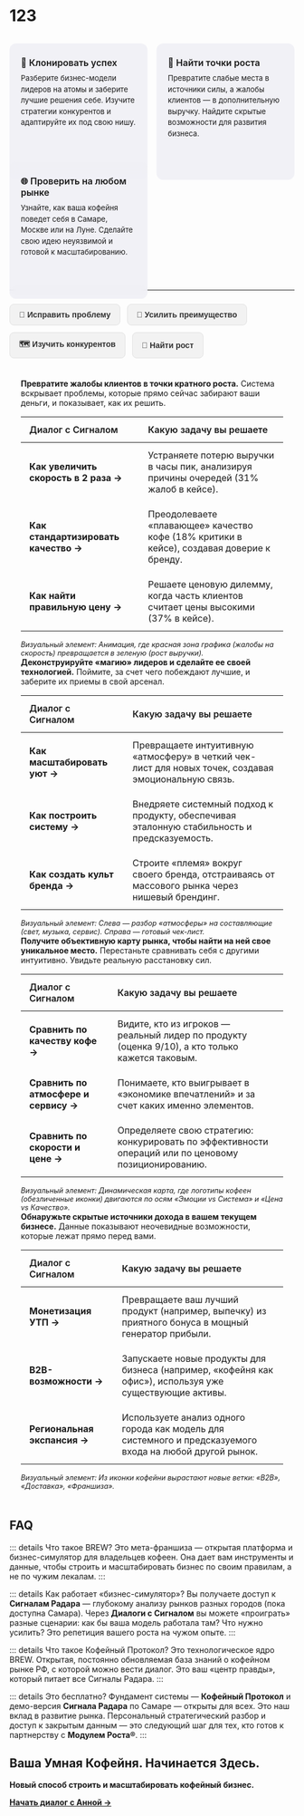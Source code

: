 # 123

<!-- HTML-структура карточек (без изменений) -->
<div class="features-container">
  <div class="feature-card">
    <h3>🧠 Клонировать успех</h3>
    <p>Разберите бизнес-модели лидеров на атомы и заберите лучшие решения себе. Изучите стратегии конкурентов и адаптируйте их под свою нишу.</p>
  </div>
  
  <div class="feature-card">
    <h3>🚀 Найти точки роста</h3>
    <p>Превратите слабые места в источники силы, а жалобы клиентов — в дополнительную выручку. Найдите скрытые возможности для развития бизнеса.</p>
  </div>
  
  <div class="feature-card">
    <h3>🌐 Проверить на любом рынке</h3>
    <p>Узнайте, как ваша кофейня поведет себя в Самаре, Москве или на Луне. Сделайте свою идею неуязвимой и готовой к масштабированию.</p>
  </div>
</div>

<!-- Финальные стили для карточек -->
<style>
/* Контейнер для карточек */
.features-container {
  display: grid;
  /* ИЗМЕНЕНО: Минимальная ширина карточки уменьшена до 240px */
  grid-template-columns: repeat(auto-fit, minmax(240px, 1fr));
  gap: 16px;
  margin: 32px 0;
}

/* Карточка (Светлая тема по умолчанию) */
.feature-card {
  background: rgba(240, 240, 245, 0.9);
  border: none;
  border-radius: 12px;
  padding: 24px 20px;
  backdrop-filter: blur(8px);
  height: 100%;
}

/* Заголовок карточки */
.feature-card h3 {
  color: var(--vp-c-text-1);
  font-size: 1rem; /* 16px */
  margin-top: 0;
  margin-bottom: 8px;
  font-weight: 600;
}

/* Текст описания в карточке */
.feature-card p {
  color: var(--vp-c-text-2); 
  font-size: 0.8125rem; /* 13px */
  line-height: 1.5;
  margin: 0;
}

/* Стили для ТЁМНОЙ темы */
:root.dark .feature-card {
  background: rgba(35, 35, 38, 0.8);
}

/* Мобильная адаптация */
@media (max-width: 768px) {
  .features-container {
    grid-template-columns: 1fr;
    gap: 16px;
  }
}
</style>


---

<script setup>
import { ref } from 'vue'
// Устанавливаем первую вкладку активной по умолчанию
const activeTab = ref('problem')
</script>

<!-- Блок с кнопками для переключения вкладок -->
<div class="tabs">
  <button :class="{ active: activeTab === 'problem' }" @click="activeTab = 'problem'">
    🎯 Исправить проблему
  </button>
  <button :class="{ active: activeTab === 'advantage' }" @click="activeTab = 'advantage'">
    💪 Усилить преимущество
  </button>
  <button :class="{ active: activeTab === 'competitors' }" @click="activeTab = 'competitors'">
    🗺️ Изучить конкурентов
  </button>
  <button :class="{ active: activeTab === 'growth' }" @click="activeTab = 'growth'">
    🚀 Найти рост
  </button>
</div>

<!-- Контент для вкладок -->
<div class="tab-content">

  <!-- Вкладка 1: Исправить проблему -->
  <div v-if="activeTab === 'problem'">
    <p><strong>Превратите жалобы клиентов в точки кратного роста.</strong> Система вскрывает проблемы, которые прямо сейчас забирают ваши деньги, и показывает, как их решить.</p>
    <table class="custom-table">
      <thead>
        <tr>
          <th>Диалог с Сигналом</th>
          <th>Какую задачу вы решаете</th>
        </tr>
      </thead>
      <tbody>
        <tr>
          <td><strong>Как увеличить скорость в 2 раза →</strong></td>
          <td>Устраняете потерю выручки в часы пик, анализируя причины очередей (31% жалоб в кейсе).</td>
        </tr>
        <tr>
          <td><strong>Как стандартизировать качество →</strong></td>
          <td>Преодолеваете «плавающее» качество кофе (18% критики в кейсе), создавая доверие к бренду.</td>
        </tr>
        <tr>
          <td><strong>Как найти правильную цену →</strong></td>
          <td>Решаете ценовую дилемму, когда часть клиентов считает цены высокими (37% в кейсе).</td>
        </tr>
      </tbody>
    </table>
    <p class="visual-element-note"><em>Визуальный элемент: Анимация, где красная зона графика (жалобы на скорость) превращается в зеленую (рост выручки).</em></p>
  </div>

  <!-- Вкладка 2: Усилить преимущество -->
  <div v-if="activeTab === 'advantage'">
    <p><strong>Деконструируйте «магию» лидеров и сделайте ее своей технологией.</strong> Поймите, за счет чего побеждают лучшие, и заберите их приемы в свой арсенал.</p>
    <table class="custom-table">
      <thead>
        <tr>
          <th>Диалог с Сигналом</th>
          <th>Какую задачу вы решаете</th>
        </tr>
      </thead>
      <tbody>
        <tr>
          <td><strong>Как масштабировать уют →</strong></td>
          <td>Превращаете интуитивную «атмосферу» в четкий чек-лист для новых точек, создавая эмоциональную связь.</td>
        </tr>
        <tr>
          <td><strong>Как построить систему →</strong></td>
          <td>Внедряете системный подход к продукту, обеспечивая эталонную стабильность и предсказуемость.</td>
        </tr>
        <tr>
          <td><strong>Как создать культ бренда →</strong></td>
          <td>Строите «племя» вокруг своего бренда, отстраиваясь от массового рынка через нишевый брендинг.</td>
        </tr>
      </tbody>
    </table>
    <p class="visual-element-note"><em>Визуальный элемент: Слева — разбор «атмосферы» на составляющие (свет, музыка, сервис). Справа — готовый чек-лист.</em></p>
  </div>

  <!-- Вкладка 3: Изучить конкурентов -->
  <div v-if="activeTab === 'competitors'">
    <p><strong>Получите объективную карту рынка, чтобы найти на ней свое уникальное место.</strong> Перестаньте сравнивать себя с другими интуитивно. Увидьте реальную расстановку сил.</p>
    <table class="custom-table">
      <thead>
        <tr>
          <th>Диалог с Сигналом</th>
          <th>Какую задачу вы решаете</th>
        </tr>
      </thead>
      <tbody>
        <tr>
          <td><strong>Сравнить по качеству кофе →</strong></td>
          <td>Видите, кто из игроков — реальный лидер по продукту (оценка 9/10), а кто только кажется таковым.</td>
        </tr>
        <tr>
          <td><strong>Сравнить по атмосфере и сервису →</strong></td>
          <td>Понимаете, кто выигрывает в «экономике впечатлений» и за счет каких именно элементов.</td>
        </tr>
        <tr>
          <td><strong>Сравнить по скорости и цене →</strong></td>
          <td>Определяете свою стратегию: конкурировать по эффективности операций или по ценовому позиционированию.</td>
        </tr>
      </tbody>
    </table>
    <p class="visual-element-note"><em>Визуальный элемент: Динамическая карта, где логотипы кофеен (обезличенные иконки) двигаются по осям «Эмоции vs Система» и «Цена vs Качество».</em></p>
  </div>

  <!-- Вкладка 4: Найти рост -->
  <div v-if="activeTab === 'growth'">
    <p><strong>Обнаружьте скрытые источники дохода в вашем текущем бизнесе.</strong> Данные показывают неочевидные возможности, которые лежат прямо перед вами.</p>
    <table class="custom-table">
      <thead>
        <tr>
          <th>Диалог с Сигналом</th>
          <th>Какую задачу вы решаете</th>
        </tr>
      </thead>
      <tbody>
        <tr>
          <td><strong>Монетизация УТП →</strong></td>
          <td>Превращаете ваш лучший продукт (например, выпечку) из приятного бонуса в мощный генератор прибыли.</td>
        </tr>
        <tr>
          <td><strong>B2B-возможности →</strong></td>
          <td>Запускаете новые продукты для бизнеса (например, «кофейня как офис»), используя уже существующие активы.</td>
        </tr>
        <tr>
          <td><strong>Региональная экспансия →</strong></td>
          <td>Используете анализ одного города как модель для системного и предсказуемого входа на любой другой рынок.</td>
        </tr>
      </tbody>
    </table>
    <p class="visual-element-note"><em>Визуальный элемент: Из иконки кофейни вырастают новые ветки: «B2B», «Доставка», «Франшиза».</em></p>
  </div>
</div>

## FAQ

::: details Что такое BREW?
Это мета-франшиза — открытая платформа и бизнес-симулятор для владельцев кофеен. Она дает вам инструменты и данные, чтобы строить и масштабировать бизнес по своим правилам, а не по чужим лекалам.
:::

::: details Как работает «бизнес-симулятор»?
Вы получаете доступ к **Сигналам Радара** — глубокому анализу рынков разных городов (пока доступна Самара). Через **Диалоги с Сигналом** вы можете «проиграть» разные сценарии: как бы ваша модель работала там? Что нужно усилить? Это репетиция вашего роста на чужом опыте.
:::

::: details Что такое Кофейный Протокол?
Это технологическое ядро BREW. Открытая, постоянно обновляемая база знаний о кофейном рынке РФ, с которой можно вести диалог. Это ваш «центр правды», который питает все Сигналы Радара.
:::

::: details Это бесплатно?
Фундамент системы — **Кофейный Протокол** и демо-версия **Сигнала Радара** по Самаре — открыты для всех. Это наш вклад в развитие рынка. Персональный стратегический разбор и доступ к закрытым данным — это следующий шаг для тех, кто готов к партнерству с **Модулем Роста®**.
:::

## Ваша Умная Кофейня. Начинается Здесь.

**Новый способ строить и масштабировать кофейный бизнес.**

**[Начать диалог с Анной →](https://t.me/Anna_runScale)**


<style>
/* --- ОБЩИЕ СТИЛИ ДЛЯ ПЕРЕКЛЮЧАТЕЛЕЙ (ТЭБОВ) --- */
.tabs {
  display: flex;
  flex-wrap: wrap;
  gap: 0.75rem;
  margin: 1.5rem 0 1rem;
}

.tabs button {
  padding: 10px 16px;
  border-radius: 8px;
  font-weight: 600;
  font-size: 14px;
  cursor: pointer;
  transition: all 0.25s ease;
  border: 1px solid transparent;
}

/* --- СТИЛИ ДЛЯ СВЕТЛОЙ ТЕМЫ (ПО УМОЛЧАНИЮ) --- */
:root {
  --tabs-button-bg: #f2f2f2;
  --tabs-button-text: #333;
  --tabs-button-border: #e2e2e2;
}
.tabs button {
  background-color: var(--tabs-button-bg);
  color: var(--tabs-button-text);
  border-color: var(--tabs-button-border);
}

/* --- СТИЛИ ДЛЯ ТЕМНОЙ ТЕМЫ --- */
:root.dark {
  --tabs-button-bg: #2a2a2a;
  --tabs-button-text: #adadad;
  --tabs-button-border: #444;
}

/* --- СТИЛИ ДЛЯ АКТИВНОЙ/HOVER КНОПКИ (УНИВЕРСАЛЬНЫЕ) --- */
.tabs button:hover,
.tabs button.active {
  background-color: #C5F946 !important;
  color: #1a2a00 !important;
  border-color: #C5F946 !important;
  font-weight: 700;
  transform: translateY(-2px);
}

.tabs button.active {
  transform: none;
}

/* --- СТИЛИ ДЛЯ КОНТЕНТА --- */
.tab-content {
  padding: 1.25rem;
  border-radius: 12px;
  background-color: var(--vp-c-bg-alt);
  border: 1px solid var(--vp-c-divider);
}

.tab-content p {
  margin: 0 0 1rem;
}

.tab-content p:last-of-type {
  margin-bottom: 0;
}

.visual-element-note {
  margin-top: 1rem;
  font-size: 0.9em;
  color: var(--vp-c-text-2);
}

/* Стили для таблицы */
.custom-table {
  width: 100%;
  border-collapse: collapse;
  margin: 1rem 0;
}

.custom-table th, .custom-table td {
  text-align: left;
  padding: 12px 15px;
  border-bottom: 1px solid var(--vp-c-divider);
}

.custom-table th {
  font-weight: 600;
  color: var(--vp-c-text-1);
}

.custom-table td {
  color: var(--vp-c-text-2);
}

.custom-table tr:last-child td {
  border-bottom: none;
}
</style>
